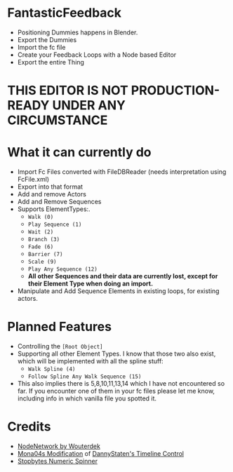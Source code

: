 # FantasticFeedback

- Positioning Dummies happens in Blender.
- Export the Dummies
- Import the fc file
- Create your Feedback Loops with a Node based Editor
- Export the entire Thing

# THIS EDITOR IS NOT PRODUCTION-READY UNDER ANY CIRCUMSTANCE

# What it can currently do
- Import Fc Files converted with FileDBReader (needs interpretation using FcFile.xml)
- Export into that format
- Add and remove Actors
- Add and Remove Sequences
- Supports ElementTypes:.
  - `Walk (0)`
  - `Play Sequence (1)`
  - `Wait (2)`
  - `Branch (3)`
  - `Fade (6)`
  - `Barrier (7)`
  - `Scale (9)`
  - `Play Any Sequence (12)`
  - **All other Sequences and their data are currently lost, except for their Element Type when doing an import.**
- Manipulate and Add Sequence Elements in existing loops, for existing actors.

# Planned Features
- Controlling the `[Root Object]`
- Supporting all other Element Types. I know that those two also exist, which will be implemented with all the spline stuff:
  - `Walk Spline (4)`
  - `Follow Spline Any Walk Sequence (15)`
- This also implies there is 5,8,10,11,13,14 which I have not encountered so far. If you encounter one of them in your fc files please let me know, including info in which vanilla file you spotted it.


# Credits

- [NodeNetwork by Wouterdek](https://github.com/Wouterdek/NodeNetwork)
- [Mona04s Modification](https://github.com/Mona04/WPF-Timelines) of [DannyStaten's Timeline Control](https://www.codeproject.com/Articles/240411/WPF-Timeline-Control-Part-I)
- [Stopbytes Numeric Spinner](https://github.com/Stopbyte/WPF-Numeric-Spinner-NumericUpDown/)

